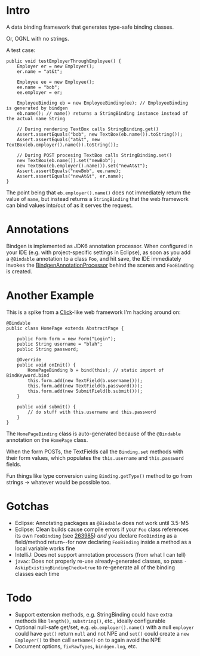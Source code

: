 
Intro
=====

A data binding framework that generates type-safe binding classes.

Or, OGNL with no strings.

A test case:

    public void testEmployerThroughEmployee() {
        Employer er = new Employer();
        er.name = "at&t";

        Employee ee = new Employee();
        ee.name = "bob";
        ee.employer = er;

        EmployeeBinding eb = new EmployeeBinding(ee); // EmployeeBinding is generated by bindgen
        eb.name(); // name() returns a StringBinding instance instead of the actual name String

        // During rendering TextBox calls StringBinding.get()
        Assert.assertEquals("bob", new TextBox(eb.name()).toString());
        Assert.assertEquals("at&t", new TextBox(eb.employer().name()).toString());

        // During POST procesing TextBox calls StringBinding.set()
        new TextBox(eb.name()).set("newBob");
        new TextBox(eb.employer().name()).set("newAt&t");
        Assert.assertEquals("newBob", ee.name);
        Assert.assertEquals("newAt&t", er.name);
    }

The point being that `eb.employer().name()` does not immediately return the value of `name`, but instead returns a `StringBinding` that the web framework can bind values into/out of as it serves the request.

Annotations
===========

Bindgen is implemented as JDK6 annotation processor. When configured in your IDE (e.g. with project-specific settings in Eclipse), as soon as you add a `@Bindable` annotation to a class `Foo`, and hit save, the IDE immediately invokes the [BindgenAnnotationProcessor][2] behind the scenes and `FooBinding` is created.

[2]: master/bindgen/src/org/exigencecorp/bindgen/processor/BindgenAnnotationProcessor.java

Another Example
===============

This is a spike from a [Click][1]-like web framework I'm hacking around on:

    @Bindable
    public class HomePage extends AbstractPage {

        public Form form = new Form("Login");
        public String username = "blah";
        public String password;

        @Override
        public void onInit() {
            HomePageBinding b = bind(this); // static import of BindKeyword.bind
            this.form.add(new TextField(b.username()));
            this.form.add(new TextField(b.password()));
            this.form.add(new SubmitField(b.submit()));
        }

        public void submit() {
            // do stuff with this.username and this.password
        }
    }


The `HomePageBinding` class is auto-generated because of the `@Bindable` annotation on the `HomePage` class.

When the form POSTs, the TextFields call the `Binding.set` methods with their form values, which populates the `this.username` and `this.password` fields.

Fun things like type conversion using `Binding.getType()` method to go from strings -> whatever would be possible too.

[1]: http://click.sf.net

Gotchas
=======

* Eclipse: Annotating packages as `@Bindable` does not work until 3.5-M5
* Eclipse: Clean builds cause compile errors if your `Foo` class references its own `FooBinding` (see [263985][3]) *and* you declare `FooBinding` as a field/method return--for now declaring `FooBinding` inside a method as a local variable works fine
* IntelliJ: Does not support annotation processors (from what I can tell)
* `javac`: Does not properly re-use already-generated classes, so pass `-AskipExistingBindingCheck=true` to re-generate all of the binding classes each time

[3]: https://bugs.eclipse.org/bugs/show_bug.cgi?id=263985

Todo
====

* Support extension methods, e.g. StringBinding could have extra methods like `length()`, `substring()`, etc., ideally configurable
* Optional null-safe get/set, e.g. `eb.employer().name()` with a null `employer` could have `get()` return `null` and not NPE and `set()` could create a `new Employer()` to then call `setName()` on to again avoid the NPE
* Document options, `fixRawTypes`, `bindgen.log`, etc.

